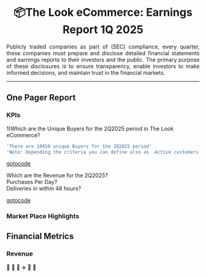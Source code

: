 <h1 align="center">📦The Look eCommerce: Earnings Report 1Q 2025  </h1>
<div align="justify">
Publicly traded companies as part of (SEC) compliance, every quarter, these companies must prepare and disclose detailed financial statements and earnings reports to their investors and the public. The primary purpose of these disclosures is to ensure transparency, enable investors to make informed decisions, and maintain trust in the financial markets. 
</div>

***

## One Pager Report

### KPIs
  1)Which are the Unique Buyers for the 2Q2025 period in The Look eCommerce?
```sql
'There are 10450 unique Buyers for the 2Q2025 period'
'Note: Depending the criteria you can define also as  Active customers.'
```
[gotocode](https://github.com/tinyazure/The-Look-eCommerce-Earnigs-Report/blob/main/Active_Customers%20(2).ipynb)

Which are the Revenue for the 2Q2025?  
Purchases Per Day?  
Deliveries in within 48 hours?
    

[gotocode](https://github.com/tinyazure/The-Look-eCommerce-Earnigs-Report/blob/main/Active_Customers%20(2).ipynb)
### Market Place Highlights

## Financial Metrics

### Revenue
🚚 🛵 🚛 ✈️ 🚢 🏤
